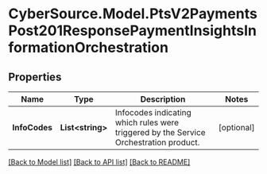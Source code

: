 # CyberSource.Model.PtsV2PaymentsPost201ResponsePaymentInsightsInformationOrchestration
## Properties

Name | Type | Description | Notes
------------ | ------------- | ------------- | -------------
**InfoCodes** | **List&lt;string&gt;** | Infocodes indicating which rules were triggered by the Service Orchestration product.  | [optional] 

[[Back to Model list]](../README.md#documentation-for-models) [[Back to API list]](../README.md#documentation-for-api-endpoints) [[Back to README]](../README.md)

